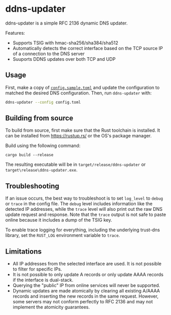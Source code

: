 # ddns-updater

ddns-updater is a simple RFC 2136 dynamic DNS updater.

Features:
* Supports TSIG with hmac-sha256/sha384/sha512
* Automatically detects the correct interface based on the TCP source IP of a connection to the DNS server
* Suuports DDNS updates over both TCP and UDP

## Usage

First, make a copy of [`config.sample.toml`](config.sample.toml) and update the configuration to matched the desired DNS configuration. Then, run `ddns-updater` with:

```bash
ddns-updater --config config.toml
```

## Building from source

To build from source, first make sure that the Rust toolchain is installed. It can be installed from https://rustup.rs/ or the OS's package manager.

Build using the following command:

```
cargo build --release
```

The resulting executable will be in `target/release/ddns-updater` or `target\release\ddns-updater.exe`.

## Troubleshooting

If an issue occurs, the best way to troubleshoot is to set `log_level` to `debug` or `trace` in the config file. The `debug` level includes information like the detected IP addresses, while the `trace` level will also print out the raw DNS update request and response. Note that the `trace` output is not safe to paste online because it includes a dump of the TSIG key.

To enable trace logging for everything, including the underlying trust-dns library, set the `RUST_LOG` environment variable to `trace`.

## Limitations

* All IP addresses from the selected interface are used. It is not possible to filter for specific IPs.
* It is not possible to only update A records or only update AAAA records if the interface is dual-stack.
* Querying the "public" IP from online services will never be supported.
* Dynamic updates are made atomically by clearing all existing A/AAAA records and inserting the new records in the same request. However, some servers may not conform perfectly to RFC 2136 and may not implement the atomicity guarantees.

